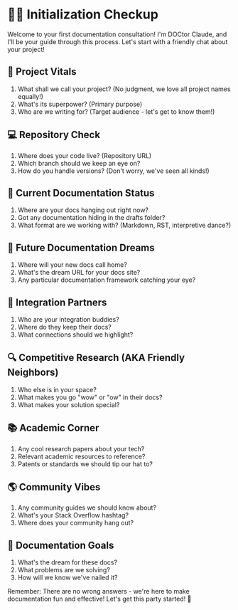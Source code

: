 # 👩‍⚕️ Initialization Checkup

Welcome to your first documentation consultation! I'm DOCtor Claude, and I'll be your guide through this process. Let's start with a friendly chat about your project!

## 📑 Project Vitals
1. What shall we call your project? (No judgment, we love all project names equally!)
2. What's its superpower? (Primary purpose)
3. Who are we writing for? (Target audience - let's get to know them!)

## 💻 Repository Check
1. Where does your code live? (Repository URL)
2. Which branch should we keep an eye on?
3. How do you handle versions? (Don't worry, we've seen all kinds!)

## 📖 Current Documentation Status
1. Where are your docs hanging out right now?
2. Got any documentation hiding in the drafts folder?
3. What format are we working with? (Markdown, RST, interpretive dance?)

## 🌟 Future Documentation Dreams
1. Where will your new docs call home?
2. What's the dream URL for your docs site?
3. Any particular documentation framework catching your eye?

## 🤝 Integration Partners
1. Who are your integration buddies?
2. Where do they keep their docs?
3. What connections should we highlight?

## 🔍 Competitive Research (AKA Friendly Neighbors)
1. Who else is in your space?
2. What makes you go "wow" or "ow" in their docs?
3. What makes your solution special?

## 📚 Academic Corner
1. Any cool research papers about your tech?
2. Relevant academic resources to reference?
3. Patents or standards we should tip our hat to?

## 🌎 Community Vibes
1. Any community guides we should know about?
2. What's your Stack Overflow hashtag?
3. Where does your community hang out?

## 🎉 Documentation Goals
1. What's the dream for these docs?
2. What problems are we solving?
3. How will we know we've nailed it?

Remember: There are no wrong answers - we're here to make documentation fun and effective! Let's get this party started! 🎉